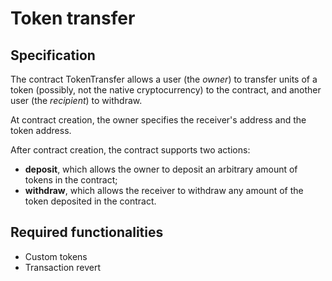 # Token transfer

## Specification 

The contract TokenTransfer allows a user (the *owner*)
to transfer units of a token (possibly, not the native cryptocurrency) to the contract, 
and another user (the *recipient*) to withdraw.

At contract creation, the owner specifies the receiver's address and the token address.

After contract creation, the contract supports two actions:
- **deposit**, which allows the owner to deposit an arbitrary amount of tokens
in the contract;
- **withdraw**, which allows the receiver to withdraw 
any amount of the token deposited in the contract.

## Required functionalities
- Custom tokens
- Transaction revert
  
